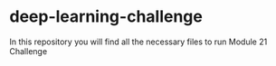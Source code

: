 # deep-learning-challenge

In this repository you will find all the necessary files to run Module 21 Challenge
